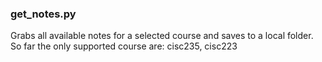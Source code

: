 ### get_notes.py
Grabs all available notes for a selected course and saves to a local folder. So far the only supported course are: cisc235, cisc223